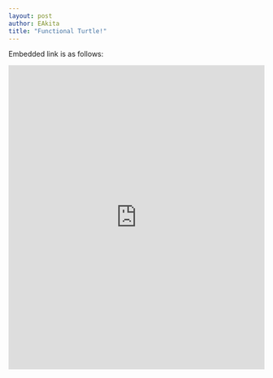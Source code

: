 ```yaml
---
layout: post
author: EAkita
title: "Functional Turtle!"
---
```


Embedded link is as follows:

<iframe src="https://trinket.io/embed/python/340668facc" width="100%" height="600" frameborder="0" marginwidth="0" marginheight="0" allowfullscreen></iframe>
